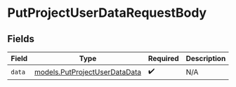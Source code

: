 # PutProjectUserDataRequestBody


## Fields

| Field                                                                | Type                                                                 | Required                                                             | Description                                                          |
| -------------------------------------------------------------------- | -------------------------------------------------------------------- | -------------------------------------------------------------------- | -------------------------------------------------------------------- |
| `data`                                                               | [models.PutProjectUserDataData](../models/putprojectuserdatadata.md) | :heavy_check_mark:                                                   | N/A                                                                  |